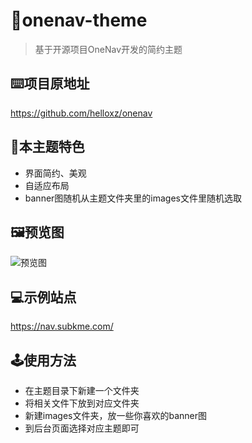 # 🎡onenav-theme
> 基于开源项目OneNav开发的简约主题

## ⌨️项目原地址 
https://github.com/helloxz/onenav
## 📇本主题特色
- 界面简约、美观
- 自适应布局
- banner图随机从主题文件夹里的images文件里随机选取

## 🖼预览图
![预览图](https://nav.subkme.com/nav-screenshot.png)

## 💻示例站点
https://nav.subkme.com/
## 🕹️使用方法
- 在主题目录下新建一个文件夹
- 将相关文件下放到对应文件夹
- 新建images文件夹，放一些你喜欢的banner图
- 到后台页面选择对应主题即可
